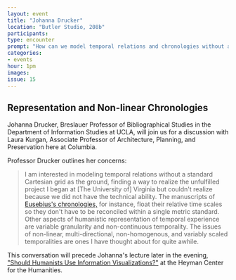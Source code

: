 ```yaml
---
layout: event
title: "Johanna Drucker"
location: "Butler Studio, 208b"
participants:
type: encounter
prompt: "How can we model temporal relations and chronologies without a standard Cartesian grid as the ground?"
categories:
- events
hour: 1pm
images:
issue: 15
---
```


## Representation and Non-linear Chronologies

Johanna Drucker, Breslauer Professor of Bibliographical Studies in the
Department of Information Studies at UCLA, will join us for a discussion with
Laura Kurgan, Associate Professor of Architecture, Planning, and Preservation
here at Columbia.

Professor Drucker outlines her concerns:

> I am interested in modeling temporal relations without a standard Cartesian
> grid as the ground, finding a way to realize the unfulfilled project I began
> at \[The University of\] Virginia but couldn't realize because we did not
> have the technical ability. The manuscripts of [Eusebius's
> chronologies,](http://www.historyofinformation.com/expanded.php?id=3804) for
> instance, float their relative time scales so they don't have to be
> reconciled within a single metric standard. Other aspects of humanistic
> representation of temporal experience are variable granularity and
> non-continuous temporality. The issues of non-linear, multi-directional,
> non-homogenous, and variably scaled temporalities are ones I have thought
> about for quite awhile.

This conversation will precede Johanna's lecture later in the evening,
["Should Humanists Use Information
Visualizations?"](http://societyoffellows.columbia.edu/events/should-humanists-use-information-visualizations/)
at the Heyman Center for the Humanities.
